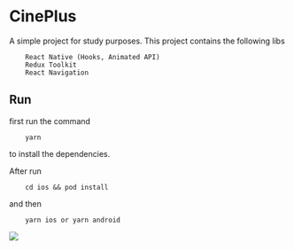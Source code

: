 # CinePlus

A simple project for study purposes. This project contains the following libs

```
    React Native (Hooks, Animated API)
    Redux Toolkit
    React Navigation
```

## Run

first run the command

```
    yarn
```

to install the dependencies.

After run

```
    cd ios && pod install
```

and then

```
    yarn ios or yarn android
```

![](https://i.giphy.com/j8HuGwRftuT7wx7ASM/giphy.gif)